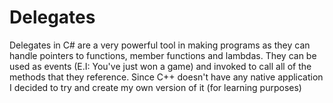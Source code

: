 # Delegates
Delegates in C# are a very powerful tool in making programs as they can handle pointers to functions, member functions and lambdas. They can be used as events (E.I: You've just won a game) and invoked to call all of the methods that they reference. Since C++ doesn't have any native application I decided to try and create my own version of it (for learning purposes)

